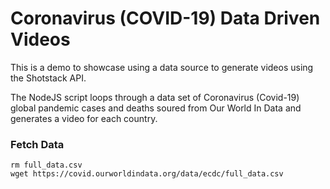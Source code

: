 # Coronavirus (COVID-19) Data Driven Videos

This is a demo to showcase using a data source to generate videos using the Shotstack API.

The NodeJS script loops through a data set of Coronavirus (Covid-19) global pandemic cases and deaths 
soured from Our World In Data and generates a video for each country.

### Fetch Data

```
rm full_data.csv
wget https://covid.ourworldindata.org/data/ecdc/full_data.csv
```